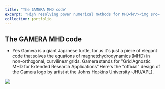 ```yaml
---
title: "The GAMERA MHD code"
excerpt: "High resolving power numerical methods for MHD<br/><img src='/images/500x300.png'>"
collection: portfolio
---
```


## The GAMERA MHD code
* Yes Gamera is a giant Japanese turtle, for us it's just a piece of elegant code that solves the equations of magnetohydrodynamics (MHD) in non-orthogonal, curvilinear grids. Gamera stands for "Grid Agnostic MHD for Extended Research Applications" Here's the "official" design of the Gamera logo by artist at the Johns Hopkins University (JHU/APL).

<img src='/images/500x300.png'>

